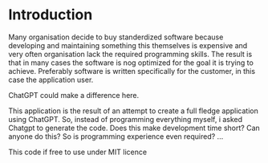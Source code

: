 # Introduction

Many organisation decide to buy standerdized software because developing and maintaining something this themselves is expensive and very often organisation lack the required programming skills.
The result is that in many cases the software is nog optimized for the goal it is trying to achieve. Preferably software is written specifically for the customer, in this case the application user.

ChatGPT could make a difference here. 

This application is the result of an attempt to create a full fledge application using ChatGPT. So, instead of programming everything myself, i asked Chatgpt to generate the code. 
Does this make development time short?
Can anyone do this? So is programming experience even required?
...

This code if free to use under MIT licence
